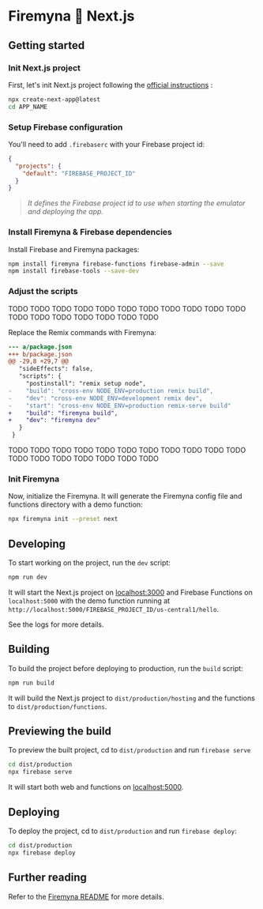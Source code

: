 # Firemyna 💖 Next.js

## Getting started

### Init Next.js project

First, let's init Next.js project following the [official instructions](https://nextjs.org/docs/getting-started) :

```bash
npx create-next-app@latest
cd APP_NAME
```

### Setup Firebase configuration

You'll need to add `.firebaserc` with your Firebase project id:

```json
{
  "projects": {
    "default": "FIREBASE_PROJECT_ID"
  }
}
```

> _It defines the Firebase project id to use when starting the emulator and deploying the app._

### Install Firemyna & Firebase dependencies

Install Firebase and Firemyna packages:

```bash
npm install firemyna firebase-functions firebase-admin --save
npm install firebase-tools --save-dev
```

### Adjust the scripts

TODO TODO TODO TODO TODO TODO TODO TODO TODO TODO TODO TODO TODO TODO TODO TODO TODO TODO

Replace the Remix commands with Firemyna:

```diff
--- a/package.json
+++ b/package.json
@@ -29,8 +29,7 @@
   "sideEffects": false,
   "scripts": {
     "postinstall": "remix setup node",
-    "build": "cross-env NODE_ENV=production remix build",
-    "dev": "cross-env NODE_ENV=development remix dev",
-    "start": "cross-env NODE_ENV=production remix-serve build"
+    "build": "firemyna build",
+    "dev": "firemyna dev"
   }
 }
```

TODO TODO TODO TODO TODO TODO TODO TODO TODO TODO TODO TODO TODO TODO TODO TODO TODO TODO

### Init Firemyna

Now, initialize the Firemyna. It will generate the Firemyna config file and
functions directory with a demo function:

```bash
npx firemyna init --preset next
```

## Developing

To start working on the project, run the `dev` script:

```bash
npm run dev
```

It will start the Next.js project on [localhost:3000](http://localhost:3000/) and Firebase Functions on `localhost:5000` with the demo function running at `http://localhost:5000/FIREBASE_PROJECT_ID/us-central1/hello`.

See the logs for more details.

## Building

To build the project before deploying to production, run the `build` script:

```bash
npm run build
```

It will build the Next.js project to `dist/production/hosting` and the functions to `dist/production/functions`.

## Previewing the build

To preview the built project, cd to `dist/production` and run `firebase serve`

```bash
cd dist/production
npx firebase serve
```

It will start both web and functions on [localhost:5000](http://localhost:5000/).

## Deploying

To deploy the project, cd to `dist/production` and run `firebase deploy`:

```bash
cd dist/production
npx firebase deploy
```

## Further reading

Refer to the [Firemyna README](https://github.com/kossnocorp/firemyna#readme) for more details.
